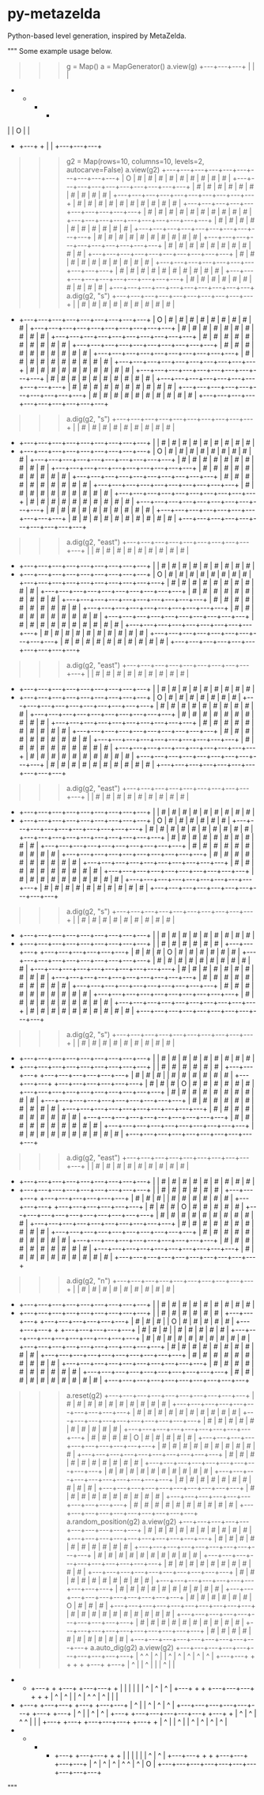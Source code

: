 # py-metazelda
Python-based level generation, inspired by MetaZelda.

"""
Some example usage below.

>>> g = Map()
>>> a = MapGenerator()
>>> a.view(g)
+---+---+---+
|   |       |
+   +   +   +
|   | O |   |
+   +---+   +
|           |
+---+---+---+
>>> g2 = Map(rows=10, columns=10, levels=2, autocarve=False)
>>> a.view(g2)
+---+---+---+---+---+---+---+---+---+---+
| O | # | # | # | # | # | # | # | # | # |
+---+---+---+---+---+---+---+---+---+---+
| # | # | # | # | # | # | # | # | # | # |
+---+---+---+---+---+---+---+---+---+---+
| # | # | # | # | # | # | # | # | # | # |
+---+---+---+---+---+---+---+---+---+---+
| # | # | # | # | # | # | # | # | # | # |
+---+---+---+---+---+---+---+---+---+---+
| # | # | # | # | # | # | # | # | # | # |
+---+---+---+---+---+---+---+---+---+---+
| # | # | # | # | # | # | # | # | # | # |
+---+---+---+---+---+---+---+---+---+---+
| # | # | # | # | # | # | # | # | # | # |
+---+---+---+---+---+---+---+---+---+---+
| # | # | # | # | # | # | # | # | # | # |
+---+---+---+---+---+---+---+---+---+---+
| # | # | # | # | # | # | # | # | # | # |
+---+---+---+---+---+---+---+---+---+---+
| # | # | # | # | # | # | # | # | # | # |
+---+---+---+---+---+---+---+---+---+---+
>>> a.dig(g2, "s")
+---+---+---+---+---+---+---+---+---+---+
|   | # | # | # | # | # | # | # | # | # |
+   +---+---+---+---+---+---+---+---+---+
| O | # | # | # | # | # | # | # | # | # |
+---+---+---+---+---+---+---+---+---+---+
| # | # | # | # | # | # | # | # | # | # |
+---+---+---+---+---+---+---+---+---+---+
| # | # | # | # | # | # | # | # | # | # |
+---+---+---+---+---+---+---+---+---+---+
| # | # | # | # | # | # | # | # | # | # |
+---+---+---+---+---+---+---+---+---+---+
| # | # | # | # | # | # | # | # | # | # |
+---+---+---+---+---+---+---+---+---+---+
| # | # | # | # | # | # | # | # | # | # |
+---+---+---+---+---+---+---+---+---+---+
| # | # | # | # | # | # | # | # | # | # |
+---+---+---+---+---+---+---+---+---+---+
| # | # | # | # | # | # | # | # | # | # |
+---+---+---+---+---+---+---+---+---+---+
| # | # | # | # | # | # | # | # | # | # |
+---+---+---+---+---+---+---+---+---+---+
>>> a.dig(g2, "s")
+---+---+---+---+---+---+---+---+---+---+
|   | # | # | # | # | # | # | # | # | # |
+   +---+---+---+---+---+---+---+---+---+
|   | # | # | # | # | # | # | # | # | # |
+   +---+---+---+---+---+---+---+---+---+
| O | # | # | # | # | # | # | # | # | # |
+---+---+---+---+---+---+---+---+---+---+
| # | # | # | # | # | # | # | # | # | # |
+---+---+---+---+---+---+---+---+---+---+
| # | # | # | # | # | # | # | # | # | # |
+---+---+---+---+---+---+---+---+---+---+
| # | # | # | # | # | # | # | # | # | # |
+---+---+---+---+---+---+---+---+---+---+
| # | # | # | # | # | # | # | # | # | # |
+---+---+---+---+---+---+---+---+---+---+
| # | # | # | # | # | # | # | # | # | # |
+---+---+---+---+---+---+---+---+---+---+
| # | # | # | # | # | # | # | # | # | # |
+---+---+---+---+---+---+---+---+---+---+
| # | # | # | # | # | # | # | # | # | # |
+---+---+---+---+---+---+---+---+---+---+
>>> a.dig(g2, "east")
+---+---+---+---+---+---+---+---+---+---+
|   | # | # | # | # | # | # | # | # | # |
+   +---+---+---+---+---+---+---+---+---+
|   | # | # | # | # | # | # | # | # | # |
+   +---+---+---+---+---+---+---+---+---+
|     O | # | # | # | # | # | # | # | # |
+---+---+---+---+---+---+---+---+---+---+
| # | # | # | # | # | # | # | # | # | # |
+---+---+---+---+---+---+---+---+---+---+
| # | # | # | # | # | # | # | # | # | # |
+---+---+---+---+---+---+---+---+---+---+
| # | # | # | # | # | # | # | # | # | # |
+---+---+---+---+---+---+---+---+---+---+
| # | # | # | # | # | # | # | # | # | # |
+---+---+---+---+---+---+---+---+---+---+
| # | # | # | # | # | # | # | # | # | # |
+---+---+---+---+---+---+---+---+---+---+
| # | # | # | # | # | # | # | # | # | # |
+---+---+---+---+---+---+---+---+---+---+
| # | # | # | # | # | # | # | # | # | # |
+---+---+---+---+---+---+---+---+---+---+
>>> a.dig(g2, "east")
+---+---+---+---+---+---+---+---+---+---+
|   | # | # | # | # | # | # | # | # | # |
+   +---+---+---+---+---+---+---+---+---+
|   | # | # | # | # | # | # | # | # | # |
+   +---+---+---+---+---+---+---+---+---+
|         O | # | # | # | # | # | # | # |
+---+---+---+---+---+---+---+---+---+---+
| # | # | # | # | # | # | # | # | # | # |
+---+---+---+---+---+---+---+---+---+---+
| # | # | # | # | # | # | # | # | # | # |
+---+---+---+---+---+---+---+---+---+---+
| # | # | # | # | # | # | # | # | # | # |
+---+---+---+---+---+---+---+---+---+---+
| # | # | # | # | # | # | # | # | # | # |
+---+---+---+---+---+---+---+---+---+---+
| # | # | # | # | # | # | # | # | # | # |
+---+---+---+---+---+---+---+---+---+---+
| # | # | # | # | # | # | # | # | # | # |
+---+---+---+---+---+---+---+---+---+---+
| # | # | # | # | # | # | # | # | # | # |
+---+---+---+---+---+---+---+---+---+---+
>>> a.dig(g2, "east")
+---+---+---+---+---+---+---+---+---+---+
|   | # | # | # | # | # | # | # | # | # |
+   +---+---+---+---+---+---+---+---+---+
|   | # | # | # | # | # | # | # | # | # |
+   +---+---+---+---+---+---+---+---+---+
|             O | # | # | # | # | # | # |
+---+---+---+---+---+---+---+---+---+---+
| # | # | # | # | # | # | # | # | # | # |
+---+---+---+---+---+---+---+---+---+---+
| # | # | # | # | # | # | # | # | # | # |
+---+---+---+---+---+---+---+---+---+---+
| # | # | # | # | # | # | # | # | # | # |
+---+---+---+---+---+---+---+---+---+---+
| # | # | # | # | # | # | # | # | # | # |
+---+---+---+---+---+---+---+---+---+---+
| # | # | # | # | # | # | # | # | # | # |
+---+---+---+---+---+---+---+---+---+---+
| # | # | # | # | # | # | # | # | # | # |
+---+---+---+---+---+---+---+---+---+---+
| # | # | # | # | # | # | # | # | # | # |
+---+---+---+---+---+---+---+---+---+---+
>>> a.dig(g2, "s")
+---+---+---+---+---+---+---+---+---+---+
|   | # | # | # | # | # | # | # | # | # |
+   +---+---+---+---+---+---+---+---+---+
|   | # | # | # | # | # | # | # | # | # |
+   +---+---+---+---+---+---+---+---+---+
|               | # | # | # | # | # | # |
+---+---+---+   +---+---+---+---+---+---+
| # | # | # | O | # | # | # | # | # | # |
+---+---+---+---+---+---+---+---+---+---+
| # | # | # | # | # | # | # | # | # | # |
+---+---+---+---+---+---+---+---+---+---+
| # | # | # | # | # | # | # | # | # | # |
+---+---+---+---+---+---+---+---+---+---+
| # | # | # | # | # | # | # | # | # | # |
+---+---+---+---+---+---+---+---+---+---+
| # | # | # | # | # | # | # | # | # | # |
+---+---+---+---+---+---+---+---+---+---+
| # | # | # | # | # | # | # | # | # | # |
+---+---+---+---+---+---+---+---+---+---+
| # | # | # | # | # | # | # | # | # | # |
+---+---+---+---+---+---+---+---+---+---+
>>> a.dig(g2, "s")
+---+---+---+---+---+---+---+---+---+---+
|   | # | # | # | # | # | # | # | # | # |
+   +---+---+---+---+---+---+---+---+---+
|   | # | # | # | # | # | # | # | # | # |
+   +---+---+---+---+---+---+---+---+---+
|               | # | # | # | # | # | # |
+---+---+---+   +---+---+---+---+---+---+
| # | # | # |   | # | # | # | # | # | # |
+---+---+---+   +---+---+---+---+---+---+
| # | # | # | O | # | # | # | # | # | # |
+---+---+---+---+---+---+---+---+---+---+
| # | # | # | # | # | # | # | # | # | # |
+---+---+---+---+---+---+---+---+---+---+
| # | # | # | # | # | # | # | # | # | # |
+---+---+---+---+---+---+---+---+---+---+
| # | # | # | # | # | # | # | # | # | # |
+---+---+---+---+---+---+---+---+---+---+
| # | # | # | # | # | # | # | # | # | # |
+---+---+---+---+---+---+---+---+---+---+
| # | # | # | # | # | # | # | # | # | # |
+---+---+---+---+---+---+---+---+---+---+
>>> a.dig(g2, "east")
+---+---+---+---+---+---+---+---+---+---+
|   | # | # | # | # | # | # | # | # | # |
+   +---+---+---+---+---+---+---+---+---+
|   | # | # | # | # | # | # | # | # | # |
+   +---+---+---+---+---+---+---+---+---+
|               | # | # | # | # | # | # |
+---+---+---+   +---+---+---+---+---+---+
| # | # | # |   | # | # | # | # | # | # |
+---+---+---+   +---+---+---+---+---+---+
| # | # | # |     O | # | # | # | # | # |
+---+---+---+---+---+---+---+---+---+---+
| # | # | # | # | # | # | # | # | # | # |
+---+---+---+---+---+---+---+---+---+---+
| # | # | # | # | # | # | # | # | # | # |
+---+---+---+---+---+---+---+---+---+---+
| # | # | # | # | # | # | # | # | # | # |
+---+---+---+---+---+---+---+---+---+---+
| # | # | # | # | # | # | # | # | # | # |
+---+---+---+---+---+---+---+---+---+---+
| # | # | # | # | # | # | # | # | # | # |
+---+---+---+---+---+---+---+---+---+---+
>>> a.dig(g2, "n")
+---+---+---+---+---+---+---+---+---+---+
|   | # | # | # | # | # | # | # | # | # |
+   +---+---+---+---+---+---+---+---+---+
|   | # | # | # | # | # | # | # | # | # |
+   +---+---+---+---+---+---+---+---+---+
|               | # | # | # | # | # | # |
+---+---+---+   +---+---+---+---+---+---+
| # | # | # |   | O | # | # | # | # | # |
+---+---+---+   +   +---+---+---+---+---+
| # | # | # |       | # | # | # | # | # |
+---+---+---+---+---+---+---+---+---+---+
| # | # | # | # | # | # | # | # | # | # |
+---+---+---+---+---+---+---+---+---+---+
| # | # | # | # | # | # | # | # | # | # |
+---+---+---+---+---+---+---+---+---+---+
| # | # | # | # | # | # | # | # | # | # |
+---+---+---+---+---+---+---+---+---+---+
| # | # | # | # | # | # | # | # | # | # |
+---+---+---+---+---+---+---+---+---+---+
| # | # | # | # | # | # | # | # | # | # |
+---+---+---+---+---+---+---+---+---+---+
>>> a.reset(g2)
+---+---+---+---+---+---+---+---+---+---+
| # | # | # | # | # | # | # | # | # | # |
+---+---+---+---+---+---+---+---+---+---+
| # | # | # | # | # | # | # | # | # | # |
+---+---+---+---+---+---+---+---+---+---+
| # | # | # | # | # | # | # | # | # | # |
+---+---+---+---+---+---+---+---+---+---+
| # | # | # | # | O | # | # | # | # | # |
+---+---+---+---+---+---+---+---+---+---+
| # | # | # | # | # | # | # | # | # | # |
+---+---+---+---+---+---+---+---+---+---+
| # | # | # | # | # | # | # | # | # | # |
+---+---+---+---+---+---+---+---+---+---+
| # | # | # | # | # | # | # | # | # | # |
+---+---+---+---+---+---+---+---+---+---+
| # | # | # | # | # | # | # | # | # | # |
+---+---+---+---+---+---+---+---+---+---+
| # | # | # | # | # | # | # | # | # | # |
+---+---+---+---+---+---+---+---+---+---+
| # | # | # | # | # | # | # | # | # | # |
+---+---+---+---+---+---+---+---+---+---+
>>> a.random_position(g2)
>>> a.view(g2)
+---+---+---+---+---+---+---+---+---+---+
| # | # | # | # | # | # | # | # | # | # |
+---+---+---+---+---+---+---+---+---+---+
| # | # | # | # | # | # | # | # | # | # |
+---+---+---+---+---+---+---+---+---+---+
| # | # | # | # | # | # | # | # | # | # |
+---+---+---+---+---+---+---+---+---+---+
| # | # | # | # | # | # | # | # | # | # |
+---+---+---+---+---+---+---+---+---+---+
| # | # | # | # | # | # | # | # | # | # |
+---+---+---+---+---+---+---+---+---+---+
| # | # | # | # | # | # | # | # | # | # |
+---+---+---+---+---+---+---+---+---+---+
| # | # | # | # | # | # | O | # | # | # |
+---+---+---+---+---+---+---+---+---+---+
| # | # | # | # | # | # | # | # | # | # |
+---+---+---+---+---+---+---+---+---+---+
| # | # | # | # | # | # | # | # | # | # |
+---+---+---+---+---+---+---+---+---+---+
| # | # | # | # | # | # | # | # | # | # |
+---+---+---+---+---+---+---+---+---+---+
>>> a.auto_dig(g2)
>>> a.view(g2)
+---+---+---+---+---+---+---+---+---+---+
| ^   ^ | ^ |   | ^ | ^ | ^ | ^ |     ^ |
+---+---+   +   +   +   +   +---+   +---+
| ^ |       | ^ |   |       | ^     |   |
+   +   +---+   +   +---+   +---+---+   +
|   |   |   |   |           | ^ | ^ | ^ |
+---+   +   +   +---+---+---+   +   +   +
| ^ | ^ |   | ^ | ^   ^ | ^ |   |       |
+   +---+   +---+---+   +---+   +---+---+
|     ^ |               | ^ | ^ |     ^ |
+---+---+---+---+---+---+   +---+   +---+
|                     ^ |       | ^ | ^ |
+---+   +---+---+---+---+---+   +---+   +
| ^     | ^     | ^       ^ |       |   |
+---+   +---+   +---+---+---+   +---+   +
| ^ |   | ^ |   | ^     | ^     | ^ | ^ |
+   +   +   +   +---+   +---+---+   +   +
|       |   |   |   |           | ^ | ^ |
+---+---+   +   +   +---+---+   +---+---+
| ^         | ^ | ^ | ^   ^ |     ^ | O |
+---+---+---+---+---+---+---+---+---+---+

"""
